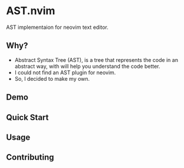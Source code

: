 # AST.nvim

AST implementaion for neovim text editor.

## Why?
- Abstract Syntax Tree (AST), is a tree that represents the code in an abstract way, with will
help you understand the code better.
- I could not find an AST plugin for neovim.
- So, I decided to make my own.

## Demo

## Quick Start

## Usage

## Contributing

